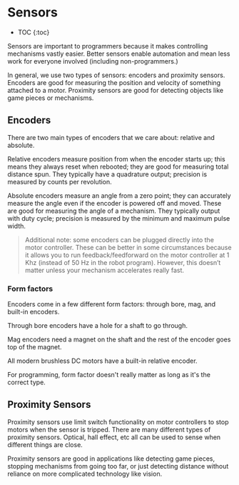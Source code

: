 # Sensors
- TOC
{:toc}

Sensors are important to programmers because it makes controlling mechanisms vastly easier. Better sensors enable automation and mean less work for everyone involved (including non-programmers.)

In general, we use two types of sensors: encoders and proximity sensors. Encoders are good for measuring the position and velocity of something attached to a motor. Proximity sensors are good for detecting objects like game pieces or mechanisms.

## Encoders

There are two main types of encoders that we care about: relative and absolute.

Relative encoders measure position from when the encoder starts up; this means they always reset when rebooted; they are good for measuring total distance spun. They typically have a quadrature output; precision is measured by counts per revolution.

Absolute encoders measure an angle from a zero point; they can accurately measure the angle even if the encoder is powered off and moved. These are good for measuring the angle of a mechanism. They typically output with duty cycle; precision is measured by the minimum and maximum pulse width.

> Additional note: some encoders can be plugged directly into the motor controller. These can be better in some circumstances because it allows you to run feedback/feedforward on the motor controller at 1 Khz (instead of 50 Hz in the robot program). However, this doesn’t matter unless your mechanism accelerates really fast.

### Form factors

Encoders come in a few different form factors: through bore, mag, and built-in encoders.

Through bore encoders have a hole for a shaft to go through.

Mag encoders need a magnet on the shaft and the rest of the encoder goes top of the magnet.

All modern brushless DC motors have a built-in relative encoder.

For programming, form factor doesn't really matter as long as it's the correct type.

## Proximity Sensors

Proximity sensors use limit switch functionality on motor controllers to stop motors when the sensor is tripped. There are many different types of proximity sensors. Optical, hall effect, etc all can be used to sense when different things are close.

Proximity sensors are good in applications like detecting game pieces, stopping mechanisms from going too far, or just detecting distance without reliance on more complicated technology like vision.